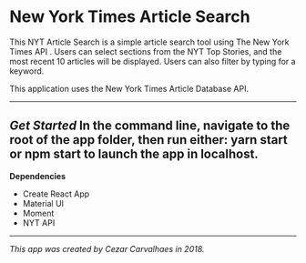 # New York Times Article Search

This NYT Article Search is a simple article search tool using The New York Times API . Users can select sections from the NYT Top Stories, and the most recent 10 articles will be displayed. Users can also filter by typing for a keyword. 

This application uses the New York Times Article Database API. 

---
***Get Started***
In the command line, navigate to the root of the app folder, then run either: yarn start or npm start to launch the app in localhost. 
---
**Dependencies**
- Create React App
- Material UI
- Moment
- NYT API

---

*This app was created by Cezar Carvalhaes in 2018.*
